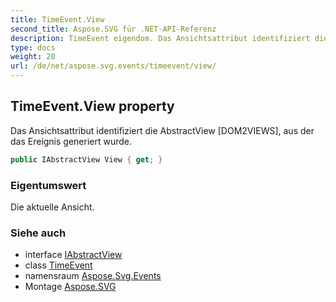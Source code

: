 ```yaml
---
title: TimeEvent.View
second_title: Aspose.SVG für .NET-API-Referenz
description: TimeEvent eigendom. Das Ansichtsattribut identifiziert die AbstractView DOM2VIEWS aus der das Ereignis generiert wurde.
type: docs
weight: 20
url: /de/net/aspose.svg.events/timeevent/view/
---
```

## TimeEvent.View property

Das Ansichtsattribut identifiziert die AbstractView [DOM2VIEWS], aus der das Ereignis generiert wurde.

```csharp
public IAbstractView View { get; }
```

### Eigentumswert

Die aktuelle Ansicht.

### Siehe auch

* interface [IAbstractView](../../../aspose.svg.dom.views/iabstractview/)
* class [TimeEvent](../)
* namensraum [Aspose.Svg.Events](../../timeevent/)
* Montage [Aspose.SVG](../../../)


